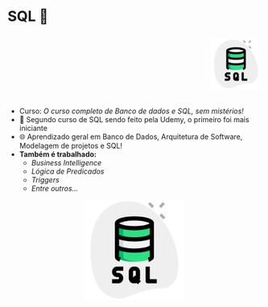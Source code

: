 # SQL :medal_sports: <p align = "right"><img src="git.icons/servidor-sql.png" width="100" title="SQL"></p>

- Curso: *O curso completo de Banco de dados e SQL, sem mistérios!*
- :notebook: Segundo curso de SQL sendo feito pela Udemy, o primeiro foi mais iniciante
- :globe_with_meridians: Aprendizado geral em Banco de Dados, Arquitetura de Software, Modelagem de projetos e SQL!
- **Também é trabalhado:**
   - *Business Intelligence*
   - *Lógica de Predicados*
   - *Triggers*
   - *Entre outros...*


<p align = "center">
  <img src="git.icons/servidor-sql.png" width="200" title="SQL">
</p>
